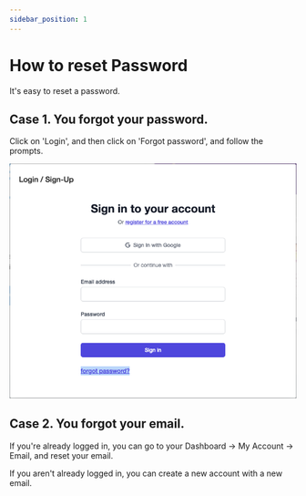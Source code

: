 ```yaml
---
sidebar_position: 1
---
```


# How to reset Password

It's easy to reset a password.

## Case 1. You forgot your password.

Click on 'Login', and then click on 'Forgot password', and follow the prompts.

![Alt text](image.png)

## Case 2. You forgot your email.

If you're already logged in, you can go to your Dashboard -> My Account -> Email, and reset your email.

If you aren't already logged in, you can create a new account with a new email.